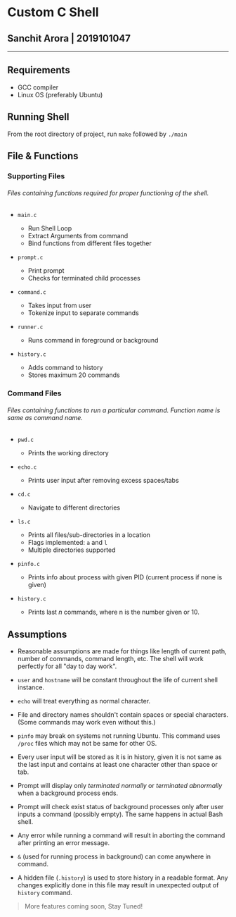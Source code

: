 # Custom C Shell

## Sanchit Arora | 2019101047

---

## Requirements

- GCC compiler
- Linux OS (preferably Ubuntu)

## Running Shell

From the root directory of project, run `make` followed by `./main`

## File & Functions

### Supporting Files

###### Files containing functions required for proper functioning of the shell.

- `main.c`

  - Run Shell Loop
  - Extract Arguments from command
  - Bind functions from different files together

- `prompt.c`

  - Print prompt
  - Checks for terminated child processes

- `command.c`

  - Takes input from user
  - Tokenize input to separate commands

- `runner.c`

  - Runs command in foreground or background

- `history.c`

  - Adds command to history
  - Stores maximum 20 commands

### Command Files

###### Files containing functions to run a particular command. Function name is same as command name.

- `pwd.c`

  - Prints the working directory

- `echo.c`

  - Prints user input after removing excess spaces/tabs

- `cd.c`

  - Navigate to different directories

- `ls.c`

  - Prints all files/sub-directories in a location
  - Flags implemented: `a` and `l`
  - Multiple directories supported

- `pinfo.c`

  - Prints info about process with given PID (current process if none is given)

- `history.c`

  - Prints last _n_ commands, where n is the number given or 10.

## Assumptions

- Reasonable assumptions are made for things like length of current path, number of commands, command length, etc. The shell will work perfectly for all "day to day work".

- `user` and `hostname` will be constant throughout the life of current shell instance.

- `echo` will treat everything as normal character.

- File and directory names shouldn't contain spaces or special characters. (Some commands may work even without this.)

- `pinfo` may break on systems not running Ubuntu. This command uses `/proc` files which may not be same for other OS.

- Every user input will be stored as it is in history, given it is not same as the last input and contains at least one character other than space or tab.

- Prompt will display only _terminated normally_ or _terminated abnormally_ when a background process ends.

- Prompt will check exist status of background processes only after user inputs a command (possibly empty). The same happens in actual Bash shell.

- Any error while running a command will result in aborting the command after printing an error message.

- `&` (used for running process in background) can come anywhere in command.

- A hidden file (`.history`) is used to store history in a readable format. Any changes explicitly done in this file may result in unexpected output of `history` command.

> More features coming soon, Stay Tuned!
